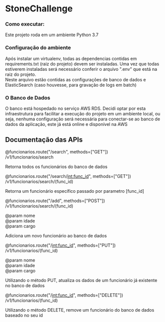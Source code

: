 # StoneChallenge

### Como executar:

Este projeto roda em um ambiente Python 3.7

### Configuração do ambiente

Após instalar um virtualenv, todas as dependencias contidas em requirements.txt (raiz do projeto) devem ser instaladas.
Uma vez que todas estiverem instaladas será necessário conferir o arquivo ".env" que está na raiz do projeto.  
Neste arquivo estão contidas as configurações de banco de dados e ElasticSearch (caso houvesse, para gravação de logs em batch)

### O Banco de Dados

O banco está hospedado no serviço AWS RDS. Decidi optar por esta infraestrutura para facilitar a execução do projeto em um ambiente local, ou seja, nenhuma configuração será necessária para conectar-se ao banco de dados da aplicação, este já está online e disponível na AWS

## Documentação das APIs

@funcionarios.route("/search", methods=["GET"])  
/v1/funcionarios/search

Retorna todos os funcionários do banco de dados


@funcionarios.route("/search/<int:func_id>", methods=["GET"])  
/v1/funcionarios/search/(func_id) 
 
Retorna um funcionário específico passado por parametro [func_id]

@funcionarios.route("/add", methods=["POST"])
/v1/funcionarios/search/(func_id)

@param nome  
@param idade  
@param cargo  

Adiciona um novo funcionário ao banco de dados


@funcionarios.route("/<int:func_id>", methods=["PUT"])
/v1/funcionarios/(func_id)

@param nome  
@param idade  
@param cargo

Utilizando o método PUT, atualiza os dados de um funcionário já existente no banco de dados


@funcionarios.route("/<int:func_id>", methods=["DELETE"])
/v1/funcionarios/(func_id)

Utilizando o método DELETE, remove um funcionário do banco de dados baseado no seu id